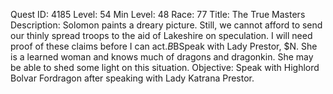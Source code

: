 Quest ID: 4185
Level: 54
Min Level: 48
Race: 77
Title: The True Masters
Description: Solomon paints a dreary picture. Still, we cannot afford to send our thinly spread troops to the aid of Lakeshire on speculation. I will need proof of these claims before I can act.$B$BSpeak with Lady Prestor, $N. She is a learned woman and knows much of dragons and dragonkin. She may be able to shed some light on this situation.
Objective: Speak with Highlord Bolvar Fordragon after speaking with Lady Katrana Prestor.
